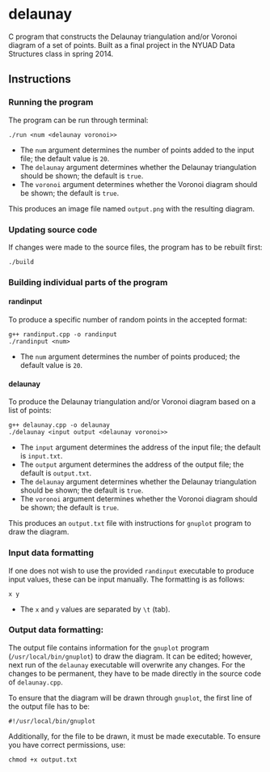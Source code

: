 # delaunay
C program that constructs the Delaunay triangulation and/or Voronoi diagram of a set of points. Built as a final project in the NYUAD Data Structures class in spring 2014.

## Instructions
### Running the program
The program can be run through terminal:
```
./run <num <delaunay voronoi>>
```
* The `num` argument determines the number of points added to the input file; the default value is `20`.
* The `delaunay` argument determines whether the Delaunay triangulation should be shown; the default is `true`.
* The `voronoi` argument determines whether the Voronoi diagram should be shown; the default is `true`.

This produces an image file named `output.png` with the resulting diagram.

### Updating source code
If changes were made to the source files, the program has to be rebuilt first:
```
./build
```

### Building individual parts of the program
#### randinput
To produce a specific number of random points in the accepted format:
```
g++ randinput.cpp -o randinput
./randinput <num>
```
* The `num` argument determines the number of points produced; the default value is `20`.

#### delaunay
To produce the Delaunay triangulation and/or Voronoi diagram based on a list of points:
```
g++ delaunay.cpp -o delaunay
./delaunay <input output <delaunay voronoi>>
```
* The `input` argument determines the address of the input file; the default is `input.txt`.
* The `output` argument determines the address of the output file; the default is `output.txt`.
* The `delaunay` argument determines whether the Delaunay triangulation should be shown; the default is `true`.
* The `voronoi` argument determines whether the Voronoi diagram should be shown; the default is `true`.

This produces an `output.txt` file with instructions for `gnuplot` program to draw the diagram.

### Input data formatting
If one does not wish to use the provided `randinput` executable to produce input values, these can be input manually. The formatting is as follows:
```
x y
```
* The `x` and `y` values are separated by `\t` (tab).


### Output data formatting:
The output file contains information for the `gnuplot` program (`/usr/local/bin/gnuplot`) to draw the diagram. It can be edited; however, next run of the `delaunay` executable will overwrite any changes. For the changes to be permanent, they have to be made directly in the source code of `delaunay.cpp`.

To ensure that the diagram will be drawn through `gnuplot`, the first line of the output file has to be:
```
#!/usr/local/bin/gnuplot
```

Additionally, for the file to be drawn, it must be made executable. To ensure you have correct permissions, use:
```
chmod +x output.txt
```